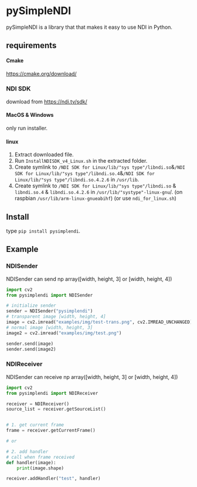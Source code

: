 # pySimpleNDI

pySimpleNDI is a library that that makes it easy to use NDI in Python.

## requirements
#### Cmake
https://cmake.org/download/

### NDI SDK
download from https://ndi.tv/sdk/
#### MacOS & Windows
only run installer.

#### linux 
1. Extract downloaded file.
2. Run `InstallNDISDK_v4_Linux.sh` in the extracted folder.
3. Create symlink to `/NDI SDK for Linux/lib/"sys type"/libndi.so`&`/NDI SDK for Linux/lib/"sys type"/libndi.so.4`&`/NDI SDK for Linux/lib/"sys type"/libndi.so.4.2.6` in `/usr/lib`.
4. Create symlink to `/NDI SDK for Linux/lib/"sys type"/libndi.so` & `libndi.so.4` & `libndi.so.4.2.6` in `/usr/lib/"systype"-linux-gnu`/. (on raspbian `/usr/lib/arm-linux-gnueabihf`) (or use `ndi_for_linux.sh`)



## Install
type `pip install pysimplendi`.

## Example

### NDISender

NDISender can send np array([width, height, 3] or [width, height, 4])


```python
import cv2
from pysimplendi import NDISender

# initialize sender
sender = NDISender("pysimplendi")
# transparent image [width, height, 4]
image = cv2.imread("examples/img/test-trans.png", cv2.IMREAD_UNCHANGED)
# normal image [width, height, 3]
image2 = cv2.imread("examples/img/test.png")

sender.send(image)
sender.send(image2)
```

### NDIReceiver
NDISender can receive np array([width, height, 3] or [width, height, 4])

```python
import cv2
from pysimplendi import NDIReceiver

receiver = NDIReceiver()
source_list = receiver.getSourceList()


# 1. get current frame
frame = receiver.getCurrentFrame()

# or

# 2. add handler
# call when frame received
def handler(image):
    print(image.shape)

receiver.addHandler("test", handler)

```


